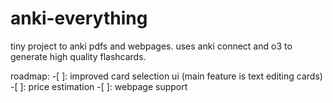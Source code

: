 # anki-everything

tiny project to anki pdfs and webpages. uses anki connect and o3 to generate high quality flashcards.

roadmap:
-[ ]: improved card selection ui (main feature is text editing cards)
-[ ]: price estimation
-[ ]: webpage support